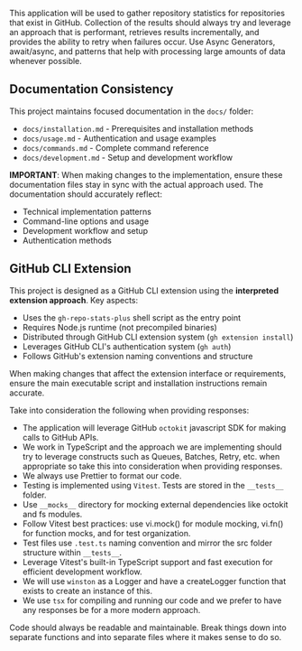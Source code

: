 This application will be used to gather repository statistics for repositories that exist in GitHub. Collection of the results should always try and leverage an approach that is performant, retrieves results incrementally, and provides the ability to retry when failures occur. Use Async Generators, await/async, and patterns that help with processing large amounts of data whenever possible.

## Documentation Consistency

This project maintains focused documentation in the `docs/` folder:

- `docs/installation.md` - Prerequisites and installation methods
- `docs/usage.md` - Authentication and usage examples
- `docs/commands.md` - Complete command reference
- `docs/development.md` - Setup and development workflow

**IMPORTANT**: When making changes to the implementation, ensure these documentation files stay in sync with the actual approach used. The documentation should accurately reflect:

- Technical implementation patterns
- Command-line options and usage
- Development workflow and setup
- Authentication methods

## GitHub CLI Extension

This project is designed as a GitHub CLI extension using the **interpreted extension approach**. Key aspects:

- Uses the `gh-repo-stats-plus` shell script as the entry point
- Requires Node.js runtime (not precompiled binaries)
- Distributed through GitHub CLI extension system (`gh extension install`)
- Leverages GitHub CLI's authentication system (`gh auth`)
- Follows GitHub's extension naming conventions and structure

When making changes that affect the extension interface or requirements, ensure the main executable script and installation instructions remain accurate.

Take into consideration the following when providing responses:

- The application will leverage GitHub `octokit` javascript SDK for making calls to GitHub APIs.
- We work in TypeScript and the approach we are implementing should try to leverage constructs such as Queues, Batches, Retry, etc. when appropriate so take this into consideration when providing responses.
- We always use Prettier to format our code.
- Testing is implemented using `Vitest`. Tests are stored in the `__tests__` folder.
- Use `__mocks__` directory for mocking external dependencies like octokit and fs modules.
- Follow Vitest best practices: use vi.mock() for module mocking, vi.fn() for function mocks, and for test organization.
- Test files use `.test.ts` naming convention and mirror the src folder structure within `__tests__`.
- Leverage Vitest's built-in TypeScript support and fast execution for efficient development workflow.
- We will use `winston` as a Logger and have a createLogger function that exists to create an instance of this.
- We use `tsx` for compiling and running our code and we prefer to have any responses be for a more modern approach.

Code should always be readable and maintainable. Break things down into separate functions and into separate files where it makes sense to do so.
